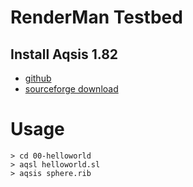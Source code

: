 # RenderMan Testbed


## Install Aqsis 1.82

* [github][1]
* [sourceforge download][2] 


# Usage

```
> cd 00-helloworld
> aqsl helloworld.sl
> aqsis sphere.rib
```


[1]:https://github.com/aqsis/aqsis
[2]:https://sourceforge.net/projects/aqsis/files/aqsis-windows/
